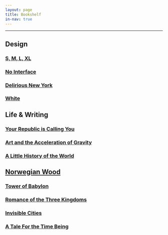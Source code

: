 ```yaml
---
layout: page
title: Bookshelf
in-nav: true
---
```


* * *

## Design

### [S, M, L, XL](http://www.amazon.com/gp/product/1885254865/ref=as_li_qf_sp_asin_il_tl?ie=UTF8&camp=1789&creative=9325&creativeASIN=1885254865&linkCode=as2&tag=andtra-20&linkId=FEDRES7G6ZDBNRIW)

### [No Interface](http://www.nointerface.com/book/)

### [Delirious New York](http://www.amazon.com/gp/product/1885254008/ref=as_li_qf_sp_asin_il_tl?ie=UTF8&camp=1789&creative=9325&creativeASIN=1885254008&linkCode=as2&tag=andtra-20&linkId=QWUQHAAMR2SXNS72)

### [White](http://www.amazon.com/White-Kenya-Hara/dp/3037781831/ref=pd_sim_b_1?ie=UTF8&refRID=187TDVRMCZ1V3H7MEW23)

## Life & Writing

### [Your Republic is Calling You](http://www.amazon.com/Your-Republic-Calling-You-Young-ha/dp/0151015457/ref=sr_1_1?s=books&ie=UTF8&qid=1429227211&sr=1-1&keywords=your+republic+is+calling+you)

### [Art and the Acceleration of Gravity](http://www.uhpress.hawaii.edu/p-9107-9780988692800.aspx)

### [A Little History of the World](http://www.amazon.com/Little-History-World-E-Gombrich/dp/030014332X)

## [Norwegian Wood](http://www.nytimes.com/2000/09/24/books/rubber-souls.html)

### [Tower of Babylon](http://gws.soonlabel.com/misc/Ted%20Chiang%20-%20Tower%20Of%20Babylon.pdf)

### [Romance of the Three Kingdoms](http://www.amazon.com/Romance-Three-Kingdoms-Vol-1/dp/0804834679)

### [Invisible Cities](http://www.amazon.com/Invisible-Cities-Italo-Calvino/dp/0156453800)

### [A Tale For the Time Being](http://www.amazon.com/Tale-Time-Being-Novel/dp/0143124870)